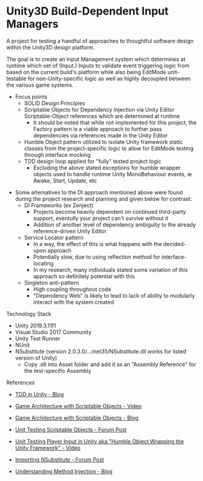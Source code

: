 # Unity3D Build-Dependent Input Managers

A project for testing a handful of approaches to thoughtful software design within the Unity3D design platform. 

The goal is to create an Input Management system which determines at runtime which set of (Input.) Inputs to validate event triggering logic from based on the current build's platform while also being EditMode unit-testable for non-Unity-specific logic as well as highly decoupled between the various game systems.

* Focus points
  - SOLID Design Principles
  - Scriptable Objects for Dependency Injection via Unity Editor Scriptable-Object references which are determined at runtime
    - It should be noted that while not implemented for this project, the Factory pattern is a viable approach to further pass dependencies via references made in the Unity Editor  
  - Humble Object pattern utilized to isolate Unity framework static classes from the project-specific logic to allow for EditMode testing through interface mocking
  - TDD design loop applied for "fully" tested project logic
    - Excluding the above stated exceptions for humble wrapper objects used to handle runtime Unity MonoBehaviour events, ie Awake, Start, Update, etc
    
- Some alternatives to the DI approach mentioned above were found during the project research and planning and given below for contrast:
  - DI Frameworks (ex Zenject)
    - Projects become heavily dependent on continued third-party support, eventully your project can't survive without it
    - Addition of another level of dependency ambiguity to the already reference-driven Unity Editor
  - Service Locator pattern
    - In a way, the effect of this is what happens with the decided-upon approach
    - Potentially slow, due to using reflection method for interface-locating
    - In my research, many individuals stated some variation of this approach so definitely potential with this
  - Singleton anti-pattern 
    - High coupling throughout code 
    - "Dependency Web" is likely to lead to lack of ability to modularly interact with the system created 

Technology Stack
- Unity 2019.3.11f1
- Visual Studio 2017 Community
- Unity Test Runner 
- NUnit
- NSubstitute (version 2.0.3.0/.../net35/NSubstitute.dll works for listed version of Unity)
  - Copy .dll into Asset folder and add it as an "Assembly Reference" for the test-specific Assembly

References
* [TDD in Unity - Blog](https://blogs.unity3d.com/2018/11/02/testing-test-driven-development-with-the-unity-test-runner/)

* [Game Architecture with Scriptable Objects - Video](https://www.youtube.com/watch?v=raQ3iHhE_Kk)

* [Game Architecture with Scriptable Objects - Blog](https://unity.com/how-to/architect-game-code-scriptable-objects)

* [Unit Testing Scriptable Objects - Forum Post](https://forum.unity.com/threads/unit-testing-scriptableobjects.501457/)

* [Unit Testing Player Input in Unity aka "Humble Object Wrapping the Unity Framework" - Video](https://www.youtube.com/watch?v=MGx5mb5b3sY&list=LLBSPX1RMEN2A6io0IGVlcuw)

* [Importing NSubstitute - Forum Post](https://answers.unity.com/questions/1582128/unity20183-nsubstitute-how-to-import.html)

* [Understanding Method Injection - Blog](https://freecontent.manning.com/understanding-method-injection/)